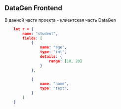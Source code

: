 ## DataGen Frontend

В данной части проекта - клиентская часть DataGen

```Json
    let r = {
        name: "student",
        fields: [ 
            {
                name: "age",
                type: "int",
                details: {
                    range: [10, 20]
                }
            },

            {
                name: "name",
                type: "text",
            }
        ]
    }
```